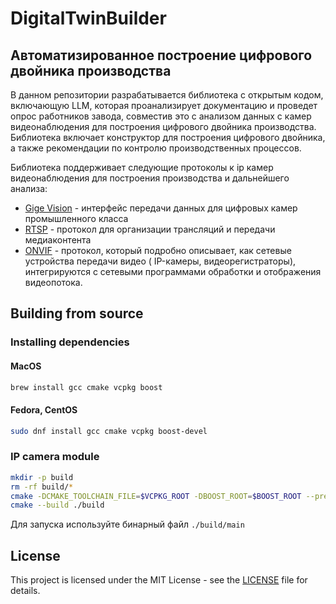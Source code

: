 # DigitalTwinBuilder
## Автоматизированное построение цифрового двойника производства

В данном репозитории разрабатывается библиотека с открытым кодом, включающую LLM, которая проанализирует документацию и проведет опрос работников завода, совместив это с анализом данных с камер видеонаблюдения для построения цифрового двойника производства. Библиотека включает конструктор для построения цифрового двойника, а также рекомендации по контролю производственных процессов.

Библиотека поддерживает следующие протоколы к ip камер видеонаблюдения для построения производства и дальнейшего анализа: 
* [Gige Vision](https://www.automate.org/vision/vision-standards/vision-standards-gige-vision) - интерфейс передачи данных для цифровых камер промышленного класса
* [RTSP](https://datatracker.ietf.org/doc/html/rfc7826) - протокол для организации трансляций и передачи медиаконтента
* [ONVIF](https://www.onvif.org/profiles/) - протокол, который подробно описывает, как сетевые устройства передачи видео ( IP-камеры, видеорегистраторы), интегрируются с сетевыми программами обработки и отображения видеопотока.

## Building from source
### Installing dependencies
#### MacOS
```bash
brew install gcc cmake vcpkg boost
```
#### Fedora, CentOS
```bash
sudo dnf install gcc cmake vcpkg boost-devel
```
### IP camera module
```bash
mkdir -p build
rm -rf build/*
cmake -DCMAKE_TOOLCHAIN_FILE=$VCPKG_ROOT -DBOOST_ROOT=$BOOST_ROOT --preset Debug -S .
cmake --build ./build
```
Для запуска используйте бинарный файл ```./build/main```
## License

This project is licensed under the MIT License - see the [LICENSE](https://github.com/lizaelisaveta/DigitalTwinOfProduction/blob/main/LICENSE) file for details.

